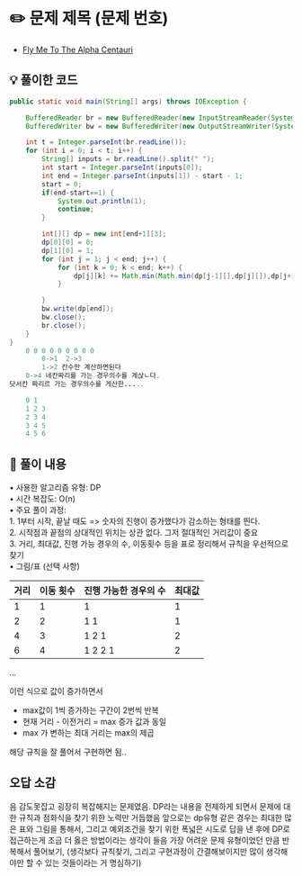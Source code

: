 # ✏️ 문제 제목 (문제 번호)
- [Fly Me To The Alpha Centauri](https://www.acmicpc.net/problem/1011)

## 💡 풀이한 코드
```java
public static void main(String[] args) throws IOException {

	BufferedReader br = new BufferedReader(new InputStreamReader(System.in));
	BufferedWriter bw = new BufferedWriter(new OutputStreamWriter(System.out));

	int t = Integer.parseInt(br.readLine());
	for (int i = 0; i < t; i++) {
		String[] inputs = br.readLine().split(" ");
		int start = Integer.parseInt(inputs[0]);
		int end = Integer.parseInt(inputs[1]) - start - 1;
		start = 0;
		if(end-start==1) {
			System.out.println(1);
			continue;
		}

		int[][] dp = new int[end+1][3];
		dp[0][0] = 0;
		dp[1][0] = 1;
		for (int j = 1; j < end; j++) {
			for (int k = 0; k < end; k++) {
				dp[j][k] += Math.min(Math.min(dp[j-1][],dp[j][]),dp[j+1][])+1;
			}

		}
		bw.write(dp[end]);
		bw.close();
		br.close();
	}
}
	0 0 0 0 0 0 0 0 0
		0->1  2->3
		1->2 칸수만 계산하면된다
	0->4 네칸짜리를 가는 경우의수를 계삲ㄴ다.
닷서칸 짜리르 가는 경우의수를 게산한.....

	0 1
	1 2 3
	2 3 4
	3 4 5
	4 5 6


```
## 📖 풀이 내용
• 사용한 알고리즘 유형: DP <br>
• 시간 복잡도: O(n) <br>
• 주요 풀이 과정: <br>
    1. 1부터 시작, 끝날 때도 => 숫자의 진행이 증가했다가 감소하는 형태를 띈다.  <br>
    2. 시작점과 끝점의 상대적인 위치는 상관 없다. 그저 절대적인 거리값이 중요 <br>
    3. 거리, 최대값, 진행 가능 경우의 수, 이동횟수 등을 표로 정리해서 규칙을 우선적으로 찾기 <br>
• 그림/표 (선택 사항)

| 거리 | 이동 횟수 | 진행 가능한 경우의 수 | 최대값 |
|----|-------|--------------|-----|
| 1  | 1     | 1            | 1   |
| 2  | 2     | 1 1          | 1   |
| 4  | 3     | 1 2 1        | 2   |
| 6  | 4     | 1 2 2 1      | 2   |
...

이런 식으로 값이 증가하면서
- max값이 1씩 증가하는 구간이 2번씩 반복
- 현재 거리 - 이전거리 = max 증가 값과 동일
- max 가 변하는 최대 거리는 max의 제곱

해당 규칙을 잘 풀어서 구현하면 됨..

## 오답 소감
음 감도못잡고 굉장히 복잡해지는 문제였음. DP라는 내용을 전제하게 되면서 문제에 대한 규칙과 점화식을 찾기 위한 노력만 거듭했음
앞으로는 dp유형 같은 경우는 최대한 많은 표와 그림을 통해서, 그리고 예외조건을 찾기 위한 폭넓은 시도로 답을 낸 후에 DP로 접근하는게 조금 더 옳은 방법이라는 생각이 들음
가장 어려운 문제 유형이었던 만큼 반복해서 풀어보기, (생각보다 규칙찾기, 그리고 구현과정이 간결해보이지만 많이 생각해야만 할 수 있는 것들이라는 거 명심하기)
